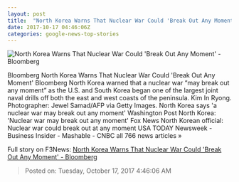 ```yaml
---
layout: post
title:  "North Korea Warns That Nuclear War Could 'Break Out Any Moment' - Bloomberg"
date: 2017-10-17 04:46:06Z
categories: google-news-top-stories
---
```


![North Korea Warns That Nuclear War Could 'Break Out Any Moment' - Bloomberg](https://assets.bwbx.io/images/users/iqjWHBFdfxIU/iobavJojE2og/v0/1200x800.jpg)

Bloomberg North Korea Warns That Nuclear War Could 'Break Out Any Moment' Bloomberg North Korea warned that a nuclear war “may break out any moment” as the U.S. and South Korea began one of the largest joint naval drills off both the east and west coasts of the peninsula. Kim In Ryong. Photographer: Jewel Samad/AFP via Getty Images. North Korea says 'a nuclear war may break out any moment' Washington Post North Korea: 'Nuclear war may break out any moment' Fox News North Korean official: Nuclear war could break out at any moment USA TODAY Newsweek - Business Insider - Mashable - CNBC all 766 news articles »


Full story on F3News: [North Korea Warns That Nuclear War Could 'Break Out Any Moment' - Bloomberg](http://www.f3nws.com/n/nJrcvG)

> Posted on: Tuesday, October 17, 2017 4:46:06 AM
